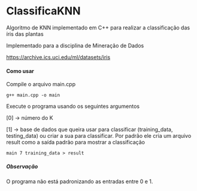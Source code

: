 # ClassificaKNN
Algoritmo de KNN implementado em C++ para realizar a classificação das íris das plantas

Implementado para a disciplina de Mineração de Dados

https://archive.ics.uci.edu/ml/datasets/iris

<h4> Como usar </h4>

Compile o arquivo main.cpp

```
g++ main.cpp -o main
```
Execute o programa usando os seguintes argumentos 

[0] -> número do K 

[1] -> base de dados que queira usar para classificar (training_data, testing_data) ou criar a sua para classificar.
Por padrão ele cria um arquivo result como a saída padrão para mostrar a classificação 


```
main 7 training_data > result
```
<h5> Observação </h5>
O programa não está padronizando as entradas entre 0 e 1.

